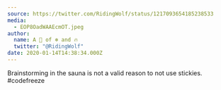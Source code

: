 ```yaml
---
source: https://twitter.com/RidingWolf/status/1217093654185238533
media:
  - EOP8OadWAAEcmOT.jpeg
author:
  name: A 🐺 of ❄️ and 🔥
  twitter: "@RidingWolf"
date: 2020-01-14T14:38:34.000Z
---
```


Brainstorming in the sauna is not a valid reason to not use stickies. #codefreeze
